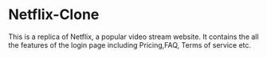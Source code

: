 # Netflix-Clone
 This is a replica of Netflix, a popular video stream website. It contains the all the features of the login page including Pricing,FAQ, Terms of service etc.
